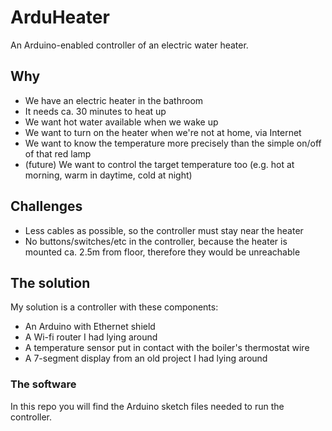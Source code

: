 ArduHeater
==========

An Arduino-enabled controller of an electric water heater.

Why
---
* We have an electric heater in the bathroom
* It needs ca. 30 minutes to heat up
* We want hot water available when we wake up
* We want to turn on the heater when we're not at home, via Internet
* We want to know the temperature more precisely than the simple on/off of that red lamp
* (future) We want to control the target temperature too (e.g. hot at morning, warm in daytime, cold at night)

Challenges
----------
* Less cables as possible, so the controller must stay near the heater
* No buttons/switches/etc in the controller, because the heater is mounted ca. 2.5m from floor, therefore they would be unreachable

The solution
------------
My solution is a controller with these components:

* An Arduino with Ethernet shield
* A Wi-fi router I had lying around
* A temperature sensor put in contact with the boiler's thermostat wire
* A 7-segment display from an old project I had lying around

### The software
In this repo you will find the Arduino sketch files needed to run the controller.
